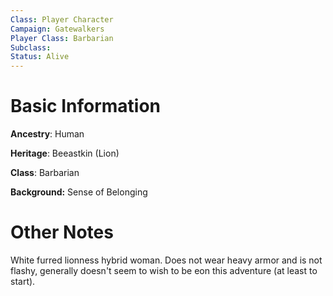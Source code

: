 ```yaml
---
Class: Player Character
Campaign: Gatewalkers
Player Class: Barbarian
Subclass: 
Status: Alive
---
```

# Basic Information
**Ancestry**: Human

**Heritage**: Beeastkin (Lion)

**Class**: Barbarian

**Background:** Sense of Belonging
# Other Notes
White furred lionness hybrid woman. Does not wear heavy armor and is not flashy, generally doesn't seem to wish to be eon this adventure (at least to start).